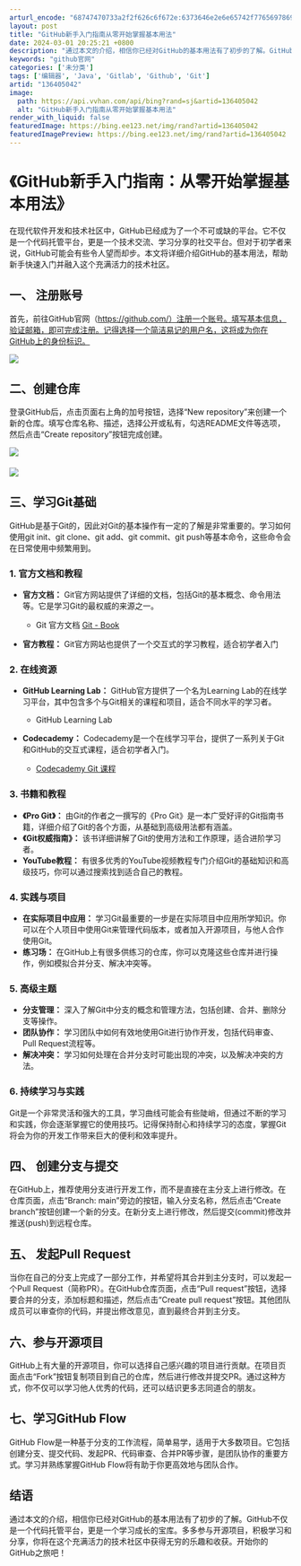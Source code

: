 ```yaml
---
arturl_encode: "68747470733a2f2f626c6f672e:6373646e2e6e65742f77656978696e5f34333439373532312f:61727469636c652f64657461696c732f313336343035303432"
layout: post
title: "GitHub新手入门指南从零开始掌握基本用法"
date: 2024-03-01 20:25:21 +0800
description: "通过本文的介绍，相信你已经对GitHub的基本用法有了初步的了解。GitHub不仅是一个代码托管平台"
keywords: "github官网"
categories: ['未分类']
tags: ['编辑器', 'Java', 'Gitlab', 'Github', 'Git']
artid: "136405042"
image:
  path: https://api.vvhan.com/api/bing?rand=sj&artid=136405042
  alt: "GitHub新手入门指南从零开始掌握基本用法"
render_with_liquid: false
featuredImage: https://bing.ee123.net/img/rand?artid=136405042
featuredImagePreview: https://bing.ee123.net/img/rand?artid=136405042
---
```


# 《GitHub新手入门指南：从零开始掌握基本用法》

在现代软件开发和技术社区中，GitHub已经成为了一个不可或缺的平台。它不仅是一个代码托管平台，更是一个技术交流、学习分享的社交平台。但对于初学者来说，GitHub可能会有些令人望而却步。本文将详细介绍GitHub的基本用法，帮助新手快速入门并融入这个充满活力的技术社区。

## 一、 注册账号

首先，前往GitHub官网（https://github.com/）注册一个账号。填写基本信息，验证邮箱，即可完成注册。记得选择一个简洁易记的用户名，这将成为你在GitHub上的身份标识。

![](https://i-blog.csdnimg.cn/blog_migrate/fb0086ede94ef4717d642471f5ff238e.png)

## 二、创建仓库

登录GitHub后，点击页面右上角的加号按钮，选择“New repository”来创建一个新的仓库。填写仓库名称、描述，选择公开或私有，勾选README文件等选项，然后点击“Create repository”按钮完成创建。

![](https://i-blog.csdnimg.cn/blog_migrate/7d0f839f4b747505283458ad31790138.png)

#### 

![](https://i-blog.csdnimg.cn/blog_migrate/d33ad434bd28a09f3875a089aae43f17.png)

## 三、学习Git基础

GitHub是基于Git的，因此对Git的基本操作有一定的了解是非常重要的。学习如何使用git init、git clone、git add、git commit、git push等基本命令，这些命令会在日常使用中频繁用到。

### 1. 官方文档和教程

* **官方文档：**
  Git官方网站提供了详细的文档，包括Git的基本概念、命令用法等。它是学习Git的最权威的来源之一。

  + Git 官方文档
    [Git - Book](https://git-scm.com/book/zh/v2 "Git - Book")
* **官方教程：**
  Git官方网站也提供了一个交互式的学习教程，适合初学者入门

### 2. 在线资源

* **GitHub Learning Lab：**
  GitHub官方提供了一个名为Learning Lab的在线学习平台，其中包含多个与Git相关的课程和项目，适合不同水平的学习者。

  + GitHub Learning Lab
* **Codecademy：**
  Codecademy是一个在线学习平台，提供了一系列关于Git和GitHub的交互式课程，适合初学者入门。

  + [Codecademy Git 课程](https://www.codecademy.com/learn/learn-git)

### 3. 书籍和教程

* **《Pro Git》：**
  由Git的作者之一撰写的《Pro Git》是一本广受好评的Git指南书籍，详细介绍了Git的各个方面，从基础到高级用法都有涵盖。
* **《Git权威指南》：**
  该书详细讲解了Git的使用方法和工作原理，适合进阶学习者。
* **YouTube教程：**
  有很多优秀的YouTube视频教程专门介绍Git的基础知识和高级技巧，你可以通过搜索找到适合自己的教程。

### 4. 实践与项目

* **在实际项目中应用：**
  学习Git最重要的一步是在实际项目中应用所学知识。你可以在个人项目中使用Git来管理代码版本，或者加入开源项目，与他人合作使用Git。
* **练习场：**
  在GitHub上有很多供练习的仓库，你可以克隆这些仓库并进行操作，例如模拟合并分支、解决冲突等。

### 5. 高级主题

* **分支管理：**
  深入了解Git中分支的概念和管理方法，包括创建、合并、删除分支等操作。
* **团队协作：**
  学习团队中如何有效地使用Git进行协作开发，包括代码审查、Pull Request流程等。
* **解决冲突：**
  学习如何处理在合并分支时可能出现的冲突，以及解决冲突的方法。

### 6. 持续学习与实践

Git是一个非常灵活和强大的工具，学习曲线可能会有些陡峭，但通过不断的学习和实践，你会逐渐掌握它的使用技巧。记得保持耐心和持续学习的态度，掌握Git将会为你的开发工作带来巨大的便利和效率提升。

## 四、 创建分支与提交

在GitHub上，推荐使用分支进行开发工作，而不是直接在主分支上进行修改。在仓库页面，点击“Branch: main”旁边的按钮，输入分支名称，然后点击“Create branch”按钮创建一个新的分支。在新分支上进行修改，然后提交(commit)修改并推送(push)到远程仓库。

## 五、 发起Pull Request

当你在自己的分支上完成了一部分工作，并希望将其合并到主分支时，可以发起一个Pull Request（简称PR）。在GitHub仓库页面，点击“Pull request”按钮，选择要合并的分支，添加标题和描述，然后点击“Create pull request”按钮。其他团队成员可以审查你的代码，并提出修改意见，直到最终合并到主分支。

## 六、参与开源项目

GitHub上有大量的开源项目，你可以选择自己感兴趣的项目进行贡献。在项目页面点击“Fork”按钮复制项目到自己的仓库，然后进行修改并提交PR。通过这种方式，你不仅可以学习他人优秀的代码，还可以结识更多志同道合的朋友。

## 七、学习GitHub Flow

GitHub Flow是一种基于分支的工作流程，简单易学，适用于大多数项目。它包括创建分支、提交代码、发起PR、代码审查、合并PR等步骤，是团队协作的重要方式。学习并熟练掌握GitHub Flow将有助于你更高效地与团队合作。

## 结语

通过本文的介绍，相信你已经对GitHub的基本用法有了初步的了解。GitHub不仅是一个代码托管平台，更是一个学习成长的宝库。多多参与开源项目，积极学习和分享，你将在这个充满活力的技术社区中获得无穷的乐趣和收获。开始你的GitHub之旅吧！